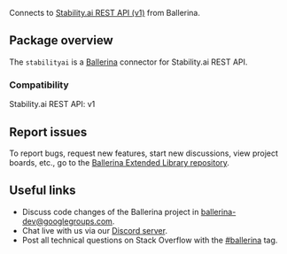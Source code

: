 Connects to [Stability.ai REST API (v1)](https://platform.stability.ai/rest-api) from Ballerina.

## Package overview
The `stabilityai` is a [Ballerina](https://ballerina.io/) connector for Stability.ai REST API.

### Compatibility
Stability.ai REST API: v1

## Report issues
To report bugs, request new features, start new discussions, view project boards, etc., go to the [Ballerina Extended Library repository](https://github.com/ballerina-platform/ballerina-extended-library).

## Useful links
- Discuss code changes of the Ballerina project in [ballerina-dev@googlegroups.com](mailto:ballerina-dev@googlegroups.com).
- Chat live with us via our [Discord server](https://discord.gg/ballerinalang).
- Post all technical questions on Stack Overflow with the [#ballerina](https://stackoverflow.com/questions/tagged/ballerina) tag.
